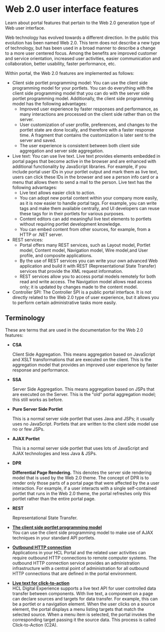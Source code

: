 # Web 2.0 user interface features

Learn about portal features that pertain to the Web 2.0 generation type of Web user interface.

Web technology has evolved towards a different direction. In the public this evolution has been named Web 2.0. This term does not describe a new type of technology, but has been used in a broad manner to describe a change to a more user centered focus. Among the benefits are improved customer and service orientation, increased user activities, easier communication and collaboration, better usability, faster performance, etc.

Within portal, the Web 2.0 features are implemented as follows:

-   Client side portlet programming model: You can use the client side programming model for your portlets. You can do everything with the client side programming model that you can do with the server side portlet programming model. Additionally, the client side programming model has the following advantages:
    -   Improved user experience by faster responses and performance, as many interactions are processed on the client side rather than on the server.
    -   User customization of user profile, preferences, and changes to the portlet state are done locally, and therefore with a faster response time. A fragment that contains the customization is later sent to the server and saved.
    -   The user experience is consistent between both client side aggregation and server side aggregation.
-   Live text: You can use live text. Live text provides elements embedded in portal pages that become active in the browser and are enhanced with additional functionality by JavaScript libraries. For example, if you include portal user IDs in your portlet output and mark them as live text, users can click these IDs in the browser and see a person info card or a menu that allows them to send a mail to the person. Live text has the following advantages:
    -   Live text allows easier click to action.
    -   You can adopt new portal content within your company more easily, as it is now easier to handle portal tags. For example, you can write tags and make them available centrally, and UI developers can reuse these tags for in their portlets for various purposes.
    -   Content editors can add meaningful live text elements to portlets without requiring portlet development knowledge.
    -   You can embed content from other sources, for example, from a HTTP or .NET server.
-   REST services:
    -   Portal offers many REST services, such as Layout model, Portlet model, Content model, Navigation model, Wire model,and User profile, and composite applications.
    -   By the use of REST services you can write your own advanced Web application and build it with REST \(Representational State Transfer\) services that provide the XML request information.
    -   REST services allow you to access portal models remotely for both read and write access. The Navigation model allows read access only; it is updated by changes made to the content model.
-   Controller SPI: The Controller SPI is a public portal interface. It is not directly related to the Web 2.0 type of user experience, but it allows you to perform certain administrative tasks more easily.

## Terminology

These are terms that are used in the documentation for the Web 2.0 features:

-   **CSA**

    Client Side Aggregation. This means aggregation based on JavaScript and XSLT transformations that are executed on the client. This is the aggregation model that provides an improved user experience by faster response and performance.

-   **SSA**

    Server Side Aggregation. This means aggregation based on JSPs that are executed on the Server. This is the "old" portal aggregation model; this still works as before.

-   **Pure Server Side Portlet**

    This is a normal server side portlet that uses Java and JSPs; it usually uses no JavaScript. Portlets that are written to the client side model use no or few JSPs.

-   **AJAX Portlet**

    This is a normal server side portlet that uses lots of JavaScript and AJAX technologies and less Java & JSPs.

-   **DPR**

    **Differential Page Rendering.** This denotes the server side rendering model that is used by the Web 2.0 theme. The concept of DPR is to render only those parts of a portal page that were affected by the a user interaction. For example, if a user interacts with a single self-contained portlet that runs in the Web 2.0 theme, the portal refreshes only this portlet rather than the entire portal page.

-   **REST**

    Representational State Transfer.


-   **[The client side portlet programming model](../dev-portlet/w2_clntprgmdl.md)**  
You can use the client side programming model to make use of AJAX techniques in your standard API portlets.
-   **[Outbound HTTP connection](../dev-portlet/outbound_http.md)**  
Applications in your HCL Portal and the related user activities can require outbound HTTP connections to remote computer systems. The outbound HTTP connection service provides an administration infrastructure with a central point of administration for all outbound HTTP connections that are defined in the portal environment.
-   **[Live text for click-to-action](../dev-portlet/w2_smtg.md)**  
HCL Digital Experience supports a live text API for user controlled data transfer between components. With live text, a component on a page can declare sources and targets for data transfer. For example, this can be a portlet or a navigation element. When the user clicks on a source element, the portal displays a menu listing targets that match the selected source. When a menu item is selected, the portal invokes the corresponding target passing it the source data. This process is called Click-to-Action \(C2A\).


